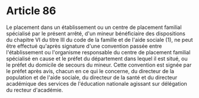 # Article 86

Le placement dans un établissement ou un centre de placement familial spécialisé par le présent arrêté, d'un mineur bénéficiaire des dispositions du chapitre VI du titre III du code de la famille et de l'aide sociale (1), ne peut être effectué qu'après signature d'une convention passée entre l'établissement ou l'organisme responsable du centre de placement familial spécialisé en cause et le préfet du département dans lequel il est situé, ou le préfet du domicile de secours du mineur. Cette convention est signée par le préfet après avis, chacun en ce qui le concerne, du directeur de la population et de l'aide sociale, du directeur de la santé et du directeur académique des services de l'éducation nationale agissant sur délégation du recteur d'académie.
